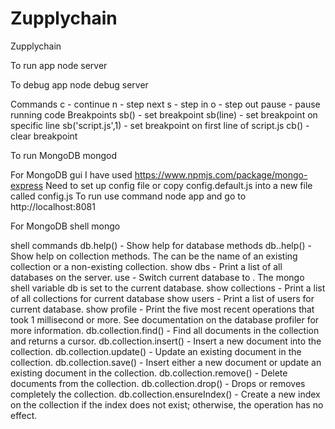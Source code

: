 # Zupplychain
Zupplychain

To run app
node server

To debug app
node debug server

Commands
c - continue
n - step next
s - step in
o - step out
pause - pause running code
Breakpoints
sb() - set breakpoint
sb(line) - set breakpoint on specific line
sb('script.js',1) - set breakpoint on first line of script.js
cb() - clear breakpoint


To run MongoDB
mongod

For MongoDB gui I have used https://www.npmjs.com/package/mongo-express
Need to set up config file or copy config.default.js into a new file called config.js
To run use command node app and go to http://localhost:8081

For MongoDB shell 
mongo

shell commands
db.help() - Show help for database methods
db.<collection>.help() - Show help on collection methods. The <collection> can be the name of an existing collection or a non-existing collection.
show dbs - Print a list of all databases on the server.
use <db> - Switch current database to <db>. The mongo shell variable db is set to the current database.
show collections - Print a list of all collections for current database
show users - Print a list of users for current database.
show profile - Print the five most recent operations that took 1 millisecond or more. See documentation on the database profiler for more information.
db.collection.find() - Find all documents in the collection and returns a cursor.
db.collection.insert() - Insert a new document into the collection.
db.collection.update() - Update an existing document in the collection.
db.collection.save() - Insert either a new document or update an existing document in the collection.
db.collection.remove() - Delete documents from the collection.
db.collection.drop() - Drops or removes completely the collection.
db.collection.ensureIndex() - Create a new index on the collection if the index does not exist; otherwise, the operation has no effect.